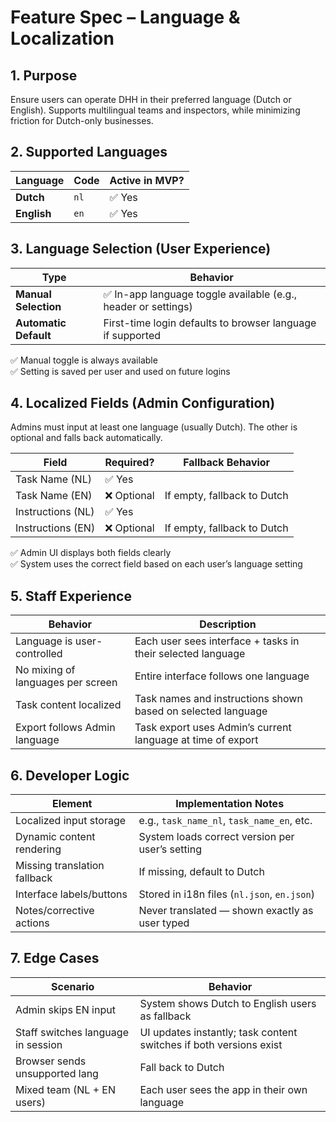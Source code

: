 
# Feature Spec – Language & Localization

## 1. Purpose
Ensure users can operate DHH in their preferred language (Dutch or English). Supports multilingual teams and inspectors, while minimizing friction for Dutch-only businesses.

## 2. Supported Languages

| Language       | Code  | Active in MVP? |
|----------------|-------|----------------|
| **Dutch**      | `nl`  | ✅ Yes          |
| **English**    | `en`  | ✅ Yes          |

## 3. Language Selection (User Experience)

| Type             | Behavior                                                       |
|------------------|----------------------------------------------------------------|
| **Manual Selection** | ✅ In-app language toggle available (e.g., header or settings) |
| **Automatic Default**| First-time login defaults to browser language if supported |

✅ Manual toggle is always available  
✅ Setting is saved per user and used on future logins

## 4. Localized Fields (Admin Configuration)

Admins must input at least one language (usually Dutch). The other is optional and falls back automatically.

| Field                     | Required?   | Fallback Behavior         |
|---------------------------|-------------|---------------------------|
| Task Name (NL)            | ✅ Yes       |                           |
| Task Name (EN)            | ❌ Optional  | If empty, fallback to Dutch |
| Instructions (NL)         | ✅ Yes       |                           |
| Instructions (EN)         | ❌ Optional  | If empty, fallback to Dutch |

✅ Admin UI displays both fields clearly  
✅ System uses the correct field based on each user’s language setting

## 5. Staff Experience

| Behavior                               | Description                                                  |
|----------------------------------------|--------------------------------------------------------------|
| Language is user-controlled            | Each user sees interface + tasks in their selected language  |
| No mixing of languages per screen      | Entire interface follows one language                        |
| Task content localized                 | Task names and instructions shown based on selected language |
| Export follows Admin language          | Task export uses Admin’s current language at time of export  |

## 6. Developer Logic

| Element                         | Implementation Notes                                         |
|----------------------------------|--------------------------------------------------------------|
| Localized input storage         | e.g., `task_name_nl`, `task_name_en`, etc.                  |
| Dynamic content rendering       | System loads correct version per user’s setting             |
| Missing translation fallback    | If missing, default to Dutch                                |
| Interface labels/buttons        | Stored in i18n files (`nl.json`, `en.json`)                 |
| Notes/corrective actions        | Never translated — shown exactly as user typed              |

## 7. Edge Cases

| Scenario                          | Behavior                                                     |
|-----------------------------------|--------------------------------------------------------------|
| Admin skips EN input              | System shows Dutch to English users as fallback              |
| Staff switches language in session| UI updates instantly; task content switches if both versions exist |
| Browser sends unsupported lang    | Fall back to Dutch                                           |
| Mixed team (NL + EN users)        | Each user sees the app in their own language                 |

